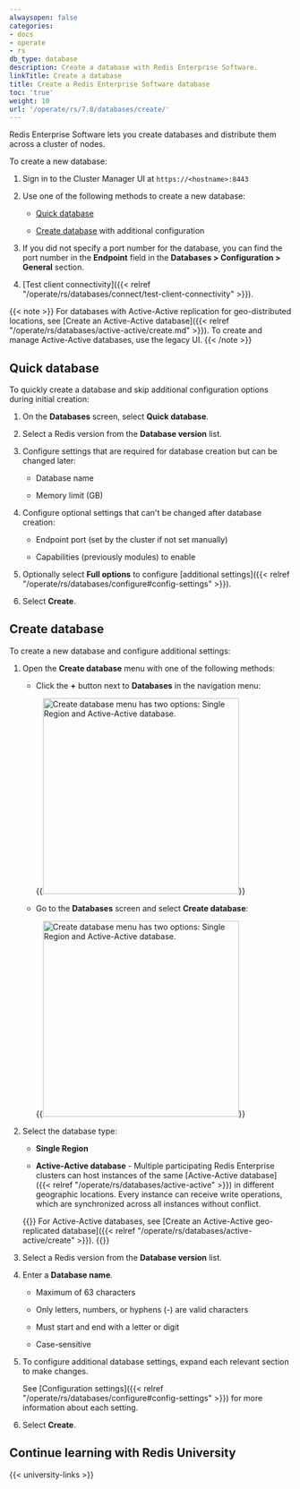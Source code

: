```yaml
---
alwaysopen: false
categories:
- docs
- operate
- rs
db_type: database
description: Create a database with Redis Enterprise Software.
linkTitle: Create a database
title: Create a Redis Enterprise Software database
toc: 'true'
weight: 10
url: '/operate/rs/7.8/databases/create/'
---
```

Redis Enterprise Software lets you create databases and distribute them across a cluster of nodes.

To create a new database:

1. Sign in to the Cluster Manager UI at `https://<hostname>:8443`

1. Use one of the following methods to create a new database:

    - [Quick database](#quick-database)

    - [Create database](#create-database) with additional configuration

1. If you did not specify a port number for the database, you can find the port number in the **Endpoint** field in the **Databases > Configuration > General** section.

1. [Test client connectivity]({{< relref "/operate/rs/databases/connect/test-client-connectivity" >}}).


{{< note >}}
For databases with Active-Active replication for geo-distributed locations,
see [Create an Active-Active database]({{< relref "/operate/rs/databases/active-active/create.md" >}}). To create and manage Active-Active databases, use the legacy UI.
{{< /note >}}

## Quick database

To quickly create a database and skip additional configuration options during initial creation:

1. On the **Databases** screen, select **Quick database**.

1. Select a Redis version from the **Database version** list.

1. Configure settings that are required for database creation but can be changed later:

    - Database name

    - Memory limit (GB)

2. Configure optional settings that can't be changed after database creation:

    - Endpoint port (set by the cluster if not set manually)

    - Capabilities (previously modules) to enable

1. Optionally select **Full options** to configure [additional settings]({{< relref "/operate/rs/databases/configure#config-settings" >}}).

1. Select **Create**.

## Create database

To create a new database and configure additional settings:

1. Open the **Create database** menu with one of the following methods:

    - Click the **+** button next to **Databases** in the navigation menu:

        {{<image filename="images/rs/screenshots/databases/create-db-plus-drop-down.png" width="350px" alt="Create database menu has two options: Single Region and Active-Active database.">}}
        
    - Go to the **Databases** screen and select **Create database**:

        {{<image filename="images/rs/screenshots/databases/create-db-button-drop-down.png" width="350px" alt="Create database menu has two options: Single Region and Active-Active database.">}}

1. Select the database type:

    - **Single Region**

    - **Active-Active database** - Multiple participating Redis Enterprise clusters can host instances of the same [Active-Active database]({{< relref "/operate/rs/databases/active-active" >}}) in different geographic locations. Every instance can receive write operations, which are synchronized across all instances without conflict.

    {{<note>}}
For Active-Active databases, see [Create an Active-Active geo-replicated database]({{< relref "/operate/rs/databases/active-active/create" >}}).
    {{</note>}}

1. Select a Redis version from the **Database version** list.

1. Enter a **Database name**.

    - Maximum of 63 characters

    - Only letters, numbers, or hyphens (-) are valid characters

    - Must start and end with a letter or digit

    - Case-sensitive

1. To configure additional database settings, expand each relevant section to make changes.

    See [Configuration settings]({{< relref "/operate/rs/databases/configure#config-settings" >}}) for more information about each setting.

1. Select **Create**.

## Continue learning with Redis University

{{< university-links >}}
